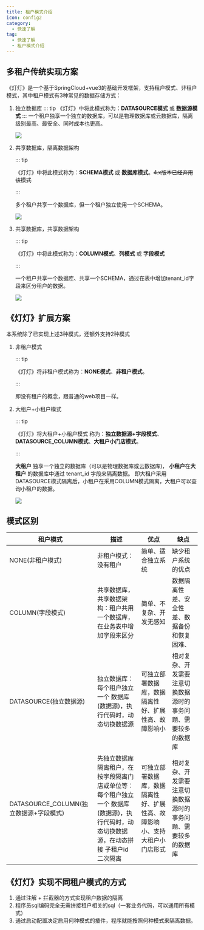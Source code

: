 ```yaml
---
title: 租户模式介绍
icon: config2
category:
  - 快速了解
tag:
  - 快速了解
  - 租户模式介绍
---
```


## 多租户传统实现方案

《灯灯》是一个基于SpringCloud+vue3的基础开发框架，支持租户模式、非租户模式，其中租户模式有3种常见的数据存储方式：
1. 独立数据库
   ::: tip
    《灯灯》中将此模式称为：**DATASOURCE模式** 或 **数据源模式**
    ::: 
   一个租户独享一个独立的数据库，可以是物理数据库或云数据库，隔离级别最高、最安全、同时成本也更高。


   ![](/images/info/独立数据库.png)

   

2. 共享数据库，隔离数据架构

   ::: tip

   《灯灯》中将此模式称为：**SCHEMA模式** 或 **数据库模式**。~~4.x版本已经弃用该模式~~

   :::

   多个租户共享一个数据库，但一个租户独立使用一个SCHEMA。

   ![](/images/info/共享数据库.png)

3. 共享数据库，共享数据架构

   ::: tip

   《灯灯》中将此模式称为：**COLUMN模式**、**列模式** 或 **字段模式**

   :::

   一个租户共享一个数据库、共享一个SCHEMA，通过在表中增加tenant_id字段来区分租户的数据。

   ![](/images/info/共享数据架构.png)

   


## 《灯灯》扩展方案

本系统除了已实现上述3种模式，还额外支持2种模式

1. 非租户模式
   
   ::: tip
   
   《灯灯》将非租户模式称为：**NONE模式**、**非租户模式**。
   
   :::
   
   即没有租户的概念，跟普通的web项目一样。
   
2. 大租户+小租户模式
   
   ::: tip
   
   《灯灯》将大租户+小租户模式 称为：**独立数据源+字段模式**、**DATASOURCE_COLUMN模式**、**大租户小门店模式**。
   
   :::
   
   **大租户** 独享一个独立的数据库（可以是物理数据库或云数据库)， **小租户**在**大租户** 的数据库中通过 tenant_id 字段来隔离数据。
   即大租户采用DATASOURCE模式隔离后，小租户在采用COLUMN模式隔离，大租户可以查询小租户的数据。
   
   ![](/images/info/大租户小门店.png)
   


## 模式区别

| 租户模式                               | 描述                                                         | 优点                                                         | 缺点                                                         |
| -------------------------------------- | ------------------------------------------------------------ | ------------------------------------------------------------ | ------------------------------------------------------------ |
| NONE(非租户模式)                       | 非租户模式：没有租户                                         | 简单、适合独立系统                                           | 缺少租户系统的优点                                           |
| COLUMN(字段模式)                       | 共享数据库，共享数据架构：租户共用一个数据库，在业务表中增加字段来区分 | 简单、不复杂、开发无感知                                     | 数据隔离性差、安全性差、数据备份和恢复困难、                 |
| DATASOURCE(独立数据源)                 | 独立数据库：每个租户独立一个 数据库(数据源)，执行代码时，动态切换数据源 | 可独立部署数据库，数据隔离性好、扩展性高、故障影响小         | 相对复杂、开发需要注意切换数据源时的事务问题、需要较多的数据库 |
| DATASOURCE_COLUMN(独立数据源+字段模式) | 先独立数据库隔离租户，在按字段隔离门店或单位等：每个租户独立一个 数据库(数据源)，执行代码时，动态切换数据源，在动态拼接 子租户id 二次隔离 | 可独立部署数据库，数据隔离性好、扩展性高、故障影响小、支持大租户小门店形式 | 相对复杂、开发需要注意切换数据源时的事务问题、需要较多的数据库 |



## 《灯灯》实现不同租户模式的方式

1. 通过注解 + 拦截器的方式实现租户数据的隔离
2. 程序员sql编码完全无需拼接租户相关的sql（一套业务代码，可以通用所有模式）
3. 通过启动配置决定启用何种模式的插件，程序就能按照何种模式来隔离数据。

